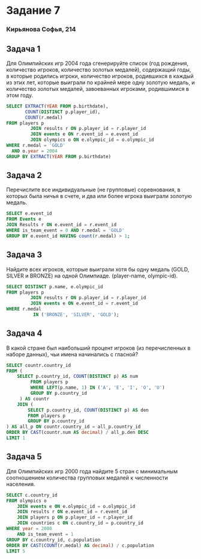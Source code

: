 # Задание 7  
### Кирьянова Софья, 214  

## Задача 1  
Для Олимпийских игр 2004 года сгенерируйте список (год рождения, количество игроков, количество золотых медалей), содержащий годы, в которые родились игроки, количество игроков, родившихся в каждый из этих лет, которые выиграли по крайней мере одну золотую медаль, и количество золотых медалей, завоеванных игроками, родившимися в этом году. 

```sql
SELECT EXTRACT(YEAR FROM p.birthdate),
       COUNT(DISTINCT p.player_id),
       COUNT(r.medal)
FROM players p
         JOIN results r ON p.player_id = r.player_id
         JOIN events e ON r.event_id = e.event_id
         JOIN olympics o ON e.olympic_id = o.olympic_id
WHERE r.medal = 'GOLD'
  AND o.year = 2004
GROUP BY EXTRACT(YEAR FROM p.birthdate)
```  

## Задача 2  

Перечислите все индивидуальные (не групповые) соревнования, в которых была ничья в счете, и два или более игрока выиграли золотую медаль.  

```sql
SELECT e.event_id
FROM Events e
JOIN Results r ON e.event_id = r.event_id
WHERE is_team_event = 0 AND r.medal = 'GOLD'
GROUP BY e.event_id HAVING count(r.medal) > 1;
```
## Задача 3  

Найдите всех игроков, которые выиграли хотя бы одну медаль (GOLD, SILVER и
BRONZE) на одной Олимпиаде. (player-name, olympic-id).  
```sql
SELECT DISTINCT p.name, e.olympic_id
FROM players p
         JOIN results r ON p.player_id = r.player_id
         JOIN events e ON e.event_id = r.event_id
WHERE r.medal 
          IN ('BRONZE', 'SILVER', 'GOLD');
```
## Задача 4  
В какой стране был наибольший процент игроков (из перечисленных в наборе данных), чьи имена начинались с гласной?  
```sql
SELECT countr.country_id
FROM (
    SELECT p.country_id, COUNT(DISTINCT p) AS num
         FROM players p
         WHERE LEFT(p.name, 1) IN ('A', 'E', 'I', 'O', 'U')
         GROUP BY p.country_id
     ) AS countr
    JOIN (
        SELECT p.country_id, COUNT(DISTINCT p) AS den
        FROM players p
        GROUP BY p.country_id
) AS all_p ON countr.country_id = all_p.country_id
ORDER BY CAST(countr.num AS decimal) / all_p.den DESC
LIMIT 1
```
## Задача 5

Для Олимпийских игр 2000 года найдите 5 стран с минимальным соотношением количества групповых медалей к численности населения.  
```sql
SELECT c.country_id
FROM olympics o
    JOIN events e ON e.olympic_id = o.olympic_id
    JOIN results r ON e.event_id = r.event_id
    JOIN players p ON p.player_id = r.player_id
    JOIN countries c ON c.country_id = p.country_id
WHERE year = 2000 
    AND is_team_event = 1
GROUP BY c.country_id, c.population
ORDER BY CAST(COUNT(r.medal) AS decimal) / c.population
LIMIT 5
```










